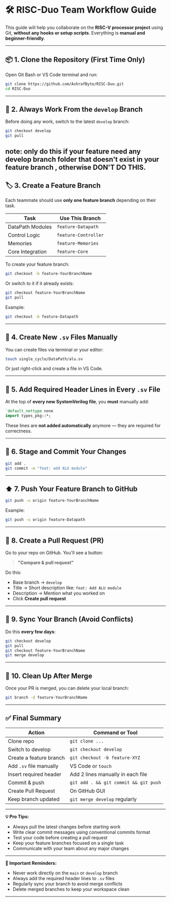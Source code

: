 # 🛠️ RISC-Duo Team Workflow Guide

This guide will help you collaborate on the **RISC-V processor project** using Git, **without any hooks or setup scripts**. Everything is **manual and beginner-friendly**.

---

## 📦 1. Clone the Repository (First Time Only)

Open Git Bash or VS Code terminal and run:

```bash
git clone https://github.com/AshrafByte/RISC-Duo.git
cd RISC-Duo
```

---

## 🌿 2. Always Work From the `develop` Branch

Before doing any work, switch to the latest `develop` branch:

```bash
git checkout develop
git pull
```
note: only do this if your feature need any develop branch folder that doesn't exist in your feature branch , otherwise DON'T DO THIS.
---

## 🏷️ 3. Create a Feature Branch

Each teammate should use **only one feature branch** depending on their task.

| Task             | Use This Branch      |
| ---------------- | -------------------- |
| DataPath Modules | `feature-Datapath`   |
| Control Logic    | `feature-Controller` |
| Memories         | `feature-Memories`   |
| Core Integration | `feature-Core`       |

To create your feature branch:

```bash
git checkout -b feature-YourBranchName
```

Or switch to it if it already exists:

```bash
git checkout feature-YourBranchName
git pull
```

Example:

```bash
git checkout -b feature-Datapath
```

---

## 📄 4. Create New `.sv` Files Manually

You can create files via terminal or your editor:

```bash
touch single_cycle/DataPath/alu.sv
```

Or just right-click and create a file in VS Code.

---

## 📌 5. Add Required Header Lines in Every `.sv` File

At the top of **every new SystemVerilog file**, you **must** manually add:

```systemverilog
`default_nettype none
import types_pkg::*;
```

These lines are **not added automatically** anymore — they are required for correctness.

---

## 💾 6. Stage and Commit Your Changes

```bash
git add .
git commit -m "feat: add ALU module"
```

---

## ⬆️ 7. Push Your Feature Branch to GitHub

```bash
git push -u origin feature-YourBranchName
```

Example:

```bash
git push -u origin feature-Datapath
```

---

## 🔁 8. Create a Pull Request (PR)

Go to your repo on GitHub. You'll see a button:

> **"Compare & pull request"**

Do this:
* Base branch → `develop`
* Title → Short description like: `feat: Add ALU module`
* Description → Mention what you worked on
* Click **Create pull request**

---

## 🔄 9. Sync Your Branch (Avoid Conflicts)

Do this **every few days**:

```bash
git checkout develop
git pull
git checkout feature-YourBranchName
git merge develop
```

---

## 🧹 10. Clean Up After Merge

Once your PR is merged, you can delete your local branch:

```bash
git branch -d feature-YourBranchName
```

---

## ✅ Final Summary

| Action                  | Command or Tool                       |
| ----------------------- | ------------------------------------- |
| Clone repo              | `git clone ...`                       |
| Switch to develop       | `git checkout develop`                |
| Create a feature branch | `git checkout -b feature-XYZ`         |
| Add `.sv` file manually | VS Code or `touch`                    |
| Insert required header  | Add 2 lines manually in each file     |
| Commit & push           | `git add . && git commit && git push` |
| Create Pull Request     | On GitHub GUI                         |
| Keep branch updated     | `git merge develop` regularly         |

---

**💡 Pro Tips:**
- Always pull the latest changes before starting work
- Write clear commit messages using conventional commits format
- Test your code before creating a pull request
- Keep your feature branches focused on a single task
- Communicate with your team about any major changes

---

**🚨 Important Reminders:**
- Never work directly on the `main` or `develop` branch
- Always add the required header lines to `.sv` files
- Regularly sync your branch to avoid merge conflicts
- Delete merged branches to keep your workspace clean

---
